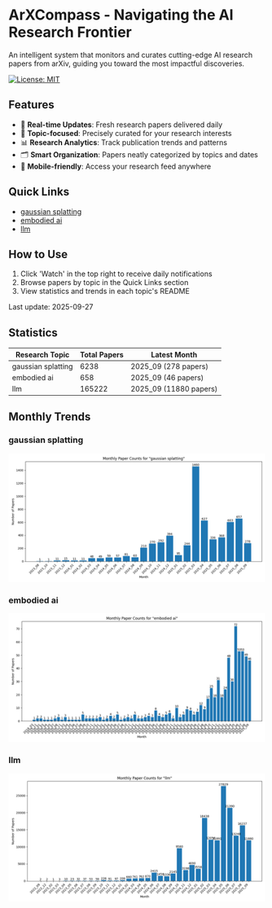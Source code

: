 # ArXCompass - Navigating the AI Research Frontier
An intelligent system that monitors and curates cutting-edge AI research papers from arXiv, guiding you toward the most impactful discoveries.

[![License: MIT](https://img.shields.io/badge/License-MIT-yellow.svg)](https://opensource.org/licenses/MIT)

## Features

- 🔄 **Real-time Updates**: Fresh research papers delivered daily
- 🎯 **Topic-focused**: Precisely curated for your research interests
- 📊 **Research Analytics**: Track publication trends and patterns
- 🗂️ **Smart Organization**: Papers neatly categorized by topics and dates
- 📱 **Mobile-friendly**: Access your research feed anywhere

## Quick Links

- [gaussian splatting](papers/gaussian_splatting/)
- [embodied ai](papers/embodied_ai/)
- [llm](papers/llm/)

## How to Use

1. Click 'Watch' in the top right to receive daily notifications
2. Browse papers by topic in the Quick Links section
3. View statistics and trends in each topic's README

Last update: 2025-09-27

## Statistics

| Research Topic | Total Papers | Latest Month |
| --- | --- | --- |
| gaussian splatting | 6238 | 2025_09 (278 papers) |
| embodied ai | 658 | 2025_09 (46 papers) |
| llm | 165222 | 2025_09 (11880 papers) |

## Monthly Trends

### gaussian splatting

![Monthly Paper Counts for gaussian splatting](papers/gaussian_splatting/monthly_stats.png)

### embodied ai

![Monthly Paper Counts for embodied ai](papers/embodied_ai/monthly_stats.png)

### llm

![Monthly Paper Counts for llm](papers/llm/monthly_stats.png)

